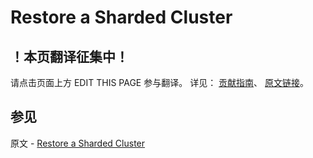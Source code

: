 # Restore a Sharded Cluster

## ！本页翻译征集中！

请点击页面上方 EDIT THIS PAGE 参与翻译。
详见：
[贡献指南]( https://github.com/JinMuInfo/MongoDB-Manual-zh/blob/master/CONTRIBUTING.md )、
[原文链接](  https://docs.mongodb.com/manual/tutorial/restore-sharded-cluster/  )。

## 参见

原文 - [Restore a Sharded Cluster]( https://docs.mongodb.com/manual/tutorial/restore-sharded-cluster/ )

